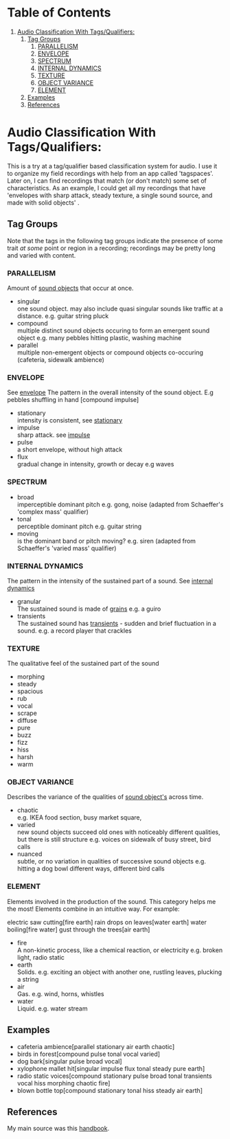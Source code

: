 
# Table of Contents

1.  [Audio Classification With Tags/Qualifiers:](#orgda2bb23)
    1.  [Tag Groups](#org5709b33)
        1.  [PARALLELISM](#org451d6e9)
        2.  [ENVELOPE](#org67f779c)
        3.  [SPECTRUM](#org75f5550)
        4.  [INTERNAL DYNAMICS](#orge2ab9bf)
        5.  [TEXTURE](#orgd222a7e)
        6.  [OBJECT VARIANCE](#org4ed9b5f)
        7.  [ELEMENT](#org16538a6)
    2.  [Examples](#orgd8af8ab)
    3.  [References](#org8bb1833)


<a id="orgda2bb23"></a>

# Audio Classification With Tags/Qualifiers:

This is a try at a tag/qualifier based classification system for audio. I use it
to organize my field recordings with help from an app called 'tagspaces'. Later
on, I can find recordings that match (or don't match) some set of
characteristics. As an example, I could get all my recordings that have
'envelopes with sharp attack, steady texture, a single sound source, and made
with solid objects' .


<a id="org5709b33"></a>

## Tag Groups

Note that the tags in the following tag groups indicate the presence of some trait *at some* point or region in a
recording; recordings may be pretty long and varied with content.


<a id="org451d6e9"></a>

### PARALLELISM

Amount of [sound objects](https://www.sfu.ca/sonic-studio-webdav/handbook/Sound_Object.html) that occur at once.

-   singular  
    one sound object.
    may also include quasi singular sounds like traffic at a distance.
    e.g. guitar string pluck
-   compound  
    multiple distinct sound objects occuring to form an emergent sound object
    e.g. many pebbles hitting plastic, washing machine
-   parallel  
    multiple non-emergent objects or compound objects co-occuring (cafeteria, sidewalk ambience)


<a id="org67f779c"></a>

### ENVELOPE

See [envelope](https://www.sfu.ca/sonic-studio-webdav/handbook/Envelope.html)
The pattern in the overall intensity of the sound object.
E.g pebbles shuffling in hand [compound impulse]

-   stationary  
    intensity is consistent, see [stationary](https://www.sfu.ca/sonic-studio-webdav/handbook/Stationary_Sound.html)
-   impulse  
    sharp attack. see [impulse](https://www.sfu.ca/sonic-studio-webdav/handbook/Impact_Sound.html)
-   pulse  
    a short envelope, without high attack
-   flux  
    gradual change in intensity, growth or decay 
    e.g waves


<a id="org75f5550"></a>

### SPECTRUM

-   broad  
    imperceptible dominant pitch
    e.g. gong, noise
    (adapted from Schaeffer's 'complex mass' qualifier)
-   tonal  
    perceptible dominant pitch
    e.g. guitar string
-   moving  
    is the dominant band or pitch moving?
    e.g. siren
    (adapted from Schaeffer's 'varied mass' qualifier)


<a id="orge2ab9bf"></a>

### INTERNAL DYNAMICS

The pattern in the intensity of the sustained part of a sound. See [internal dynamics](https://www.sfu.ca/sonic-studio-webdav/handbook/Internal_Dynamics.html)

-   granular  
    The sustained sound is made of [grains](https://www.sfu.ca/sonic-studio-webdav/handbook/Grain.html)
    e.g. a guiro
-   transients   
    The sustained sound has [transients](https://www.sfu.ca/sonic-studio-webdav/handbook/Transient.html) - sudden and brief fluctuation in
    a sound. 
    e.g. a record player that crackles


<a id="orgd222a7e"></a>

### TEXTURE

The qualitative feel of the sustained part of the sound

-   morphing
-   steady
-   spacious
-   rub
-   vocal
-   scrape
-   diffuse
-   pure
-   buzz
-   fizz
-   hiss
-   harsh
-   warm


<a id="org4ed9b5f"></a>

### OBJECT VARIANCE

Describes the variance of the qualities of [sound object's](https://www.sfu.ca/sonic-studio-webdav/handbook/Sound_Object.html) across time. 

-   chaotic  
    e.g. IKEA food section, busy market square,
-   varied  
    new sound objects succeed old ones with noticeably different qualities, but
    there is still structure
    e.g. voices on sidewalk of busy street, bird calls
-   nuanced  
    subtle, or no variation in qualities of successive sound objects
    e.g. hitting a dog bowl different ways, different bird calls


<a id="org16538a6"></a>

### ELEMENT

Elements involved in the production of the sound. This category helps me the most!
Elements combine in an intuitive way. For example:

electric saw cutting[fire earth]
rain drops on leaves[water earth]
water boiling[fire water]
gust through the trees[air earth]

-   fire  
    A non-kinetic process, like a chemical reaction, or electricity 
    e.g. broken light, radio static
-   earth  
    Solids.
    e.g. exciting an object with another one, rustling leaves, plucking a string
-   air  
    Gas.
    e.g. wind, horns, whistles
-   water  
    Liquid.
    e.g. water stream


<a id="orgd8af8ab"></a>

## Examples

-   cafeteria ambience[parallel stationary air earth chaotic]
-   birds in forest[compound pulse tonal vocal varied]
-   dog bark[singular pulse broad vocal]
-   xylophone mallet hit[singular impulse flux tonal steady pure earth]
-   radio static voices[compound stationary pulse broad tonal transients vocal hiss morphing chaotic fire]
-   blown bottle top[compound stationary tonal hiss steady air earth]


<a id="org8bb1833"></a>

## References

My main source was this [handbook](https://www.sfu.ca/sonic-studio-webdav/handbook/index.html).

